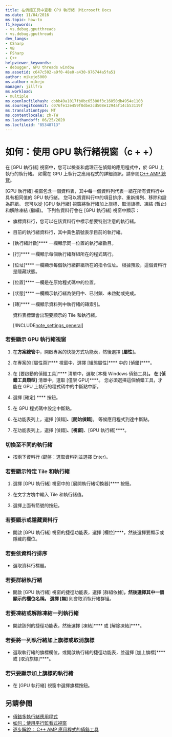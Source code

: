 ```yaml
---
title: 在偵錯工具中查看 GPU 執行緒 |Microsoft Docs
ms.date: 11/04/2016
ms.topic: how-to
f1_keywords:
- vs.debug.gputthreads
- vs.debug.gputhreads
dev_langs:
- CSharp
- VB
- FSharp
- C++
helpviewer_keywords:
- debugger, GPU threads window
ms.assetid: c647c502-a9f0-48e0-a430-976744a5fa51
author: mikejo5000
ms.author: mikejo
manager: jillfra
ms.workload:
- multiple
ms.openlocfilehash: cbbb49a1017fb0bc65300f3c16050db4954e1103
ms.sourcegitcommit: c076fe12e459f0dbe2cd508e1294af14cb53119f
ms.translationtype: MT
ms.contentlocale: zh-TW
ms.lasthandoff: 06/25/2020
ms.locfileid: "85348713"
---
```

# <a name="how-to-use-the-gpu-threads-window-c"></a>如何：使用 GPU 執行緒視窗（c + +）
在 [GPU 執行緒] 視窗中，您可以檢查和處理正在偵錯的應用程式中，於 GPU 上執行的執行緒。 如需在 GPU 上執行之應用程式的詳細資訊，請參閱[C++ AMP 總覽](/cpp/parallel/amp/cpp-amp-overview)。

 [GPU 執行緒] 視窗包含一個資料表，其中每一個資料列代表一組在所有資料行中具有相同值的 GPU 執行緒。 您可以將資料行中的項目排序、重新排列、移除和設為群組。 您可以從 [GPU 執行緒] 視窗將執行緒加上旗標、取消旗標、凍結 (暫止) 和解除凍結 (繼續)。 下列各資料行會在 [GPU 執行緒] 視窗中顯示：

- 旗標資料行，您可以在該資料行中標示想要特別注意的執行緒。

- 目前的執行緒資料行，其中黃色箭號表示目前的執行緒。

- [執行緒計數]**** 一欄顯示同一位置的執行緒數目。

- [行]**** 一欄顯示每個執行緒群組所在的程式碼行。

- [位址]**** 一欄顯示每個執行緒群組所在的指令位址。 根據預設，這個資料行是隱藏狀態。

- [位置]**** 一欄是在原始程式碼中的位置。

- [狀態]**** 一欄顯示執行緒為使用中、已封鎖、未啟動或完成。

- [磚]**** 一欄顯示資料列中執行緒的磚索引。

  資料表標頭會出現要顯示的 Tile 和執行緒。

  [!INCLUDE[note_settings_general](../data-tools/includes/note_settings_general_md.md)]

### <a name="to-display-the-gpu-threads-window"></a>若要顯示 GPU 執行緒視窗

1. 在**方案總管**中，開啟專案的快捷方式功能表，然後選擇 [**屬性**]。

2. 在專案的 [屬性頁]**** 視窗中，選擇 [組態屬性]**** 中的 [偵錯]****。

3. 在 [要啟動的偵錯工具]**** 清單中，選取 [本機 Windows 偵錯工具]****。 在 [偵錯工具類型]**** 清單中，選取 [僅限 GPU]****。 您必須選擇這個偵錯工具，才能在 GPU 上執行的程式碼中的中斷點中斷。

4. 選擇 [確定] **** 按鈕。

5. 在 GPU 程式碼中設定中斷點。

6. 在功能表列上，選擇 [偵錯]****、[開始偵錯]****。 等候應用程式到達中斷點。

7. 在功能表列上，選擇 [偵錯]****、[視窗]****、[GPU 執行緒]****。

### <a name="to-switch-to-a-different-thread"></a>切換至不同的執行緒

- 按兩下資料行  (鍵盤：選取資料列並選擇 Enter)。

### <a name="to-display-a-particular-tile-and-thread"></a>若要顯示特定 Tile 和執行緒

1. 選擇 [GPU 執行緒] 視窗中的 [展開執行緒切換器]**** 按鈕。

2. 在文字方塊中輸入 Tile 和執行緒值。

3. 選擇上面有箭號的按鈕。

### <a name="to-display-or-hide-a-column"></a>若要顯示或隱藏資料行

- 開啟 [GPU 執行緒] 視窗的捷徑功能表，選擇 [欄位]****，然後選擇要顯示或隱藏的欄位。

### <a name="to-sort-by-a-column"></a>若要依資料行排序

- 選取資料行標題。

### <a name="to-group-threads"></a>若要群組執行緒

- 開啟 [GPU 執行緒] 視窗的捷徑功能表，選擇 [群組依據]****，然後選擇其中一個顯示的欄位名稱。 選擇 [無]**** 則會取消執行緒群組。

### <a name="to-freeze-or-thaw-a-row-of-threads"></a>若要凍結或解除凍結一列執行緒

- 開啟該列的捷徑功能表，然後選擇 [凍結]**** 或 [解除凍結]****。

### <a name="to-flag-or-unflag-a-row-of-threads"></a>若要將一列執行緒加上旗標或取消旗標

- 選取執行緒的旗標欄位，或開啟執行緒的捷徑功能表，並選擇 [加上旗標]**** 或 [取消旗標]****。

### <a name="to-display-only-flagged-threads"></a>若只要顯示加上旗標的執行緒

- 在 [GPU 執行緒] 視窗中選擇旗標按鈕。

## <a name="see-also"></a>另請參閱
- [偵錯多執行緒應用程式](../debugger/debug-multithreaded-applications-in-visual-studio.md)
- [如何：使用平行監看式視窗](../debugger/how-to-use-the-parallel-watch-window.md)
- [逐步解說： C++ AMP 應用程式的偵錯工具](/cpp/parallel/amp/walkthrough-debugging-a-cpp-amp-application)